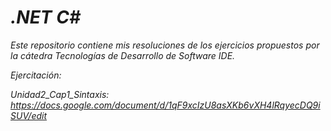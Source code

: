 # <em>.NET C#<em>

Este repositorio contiene mis resoluciones de los ejercicios propuestos por la cátedra Tecnologías de Desarrollo de Software IDE.

Ejercitación: 

Unidad2_Cap1_Sintaxis: https://docs.google.com/document/d/1qF9xcIzU8asXKb6vXH4lRqyecDQ9iSUV/edit



